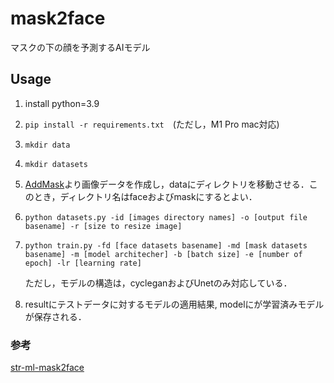 # mask2face

マスクの下の顔を予測するAIモデル


## Usage
1. install python=3.9

2. `pip install -r requirements.txt`　(ただし，M1 Pro mac対応)

3. `mkdir data`
4. `mkdir datasets`

5. [AddMask](https://github.com/mandelamane/AddMask.git)より画像データを作成し，dataにディレクトリを移動させる．このとき，ディレクトリ名はfaceおよびmaskにするとよい．

6. `python datasets.py -id [images directory names] -o [output file basename] -r [size to resize image]`

7. `python train.py -fd [face datasets basename] -md [mask datasets basename] -m [model architecher] -b [batch size] -e [number of epoch] -lr [learning rate]`

    ただし，モデルの構造は，cycleganおよびUnetのみ対応している．

8. resultにテストデータに対するモデルの適用結果, modelにが学習済みモデルが保存される．


### 参考
[str-ml-mask2face](https://github.com/strvcom/strv-ml-mask2face)